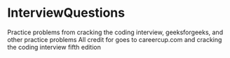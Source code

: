 # InterviewQuestions
Practice problems from cracking the coding interview, geeksforgeeks, and other practice problems
All credit for goes to careercup.com and cracking the coding interview fifth edition
